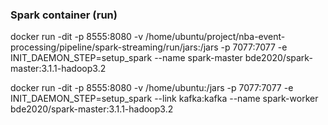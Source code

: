 ### Spark container (run)


docker run -dit -p 8555:8080 -v /home/ubuntu/project/nba-event-processing/pipeline/spark-streaming/run/jars:/jars -p 7077:7077 -e INIT_DAEMON_STEP=setup_spark --name spark-master bde2020/spark-master:3.1.1-hadoop3.2

docker run -dit -p 8555:8080 -v /home/ubuntu:/jars -p 7077:7077 -e INIT_DAEMON_STEP=setup_spark --link kafka:kafka --name spark-worker bde2020/spark-master:3.1.1-hadoop3.2